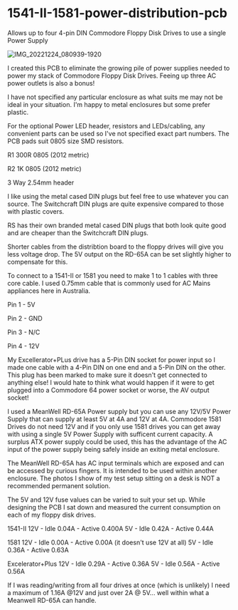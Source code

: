 # 1541-II-1581-power-distribution-pcb

Allows up to four 4-pin DIN Commodore Floppy Disk Drives to use a single Power Supply

![IMG_20221224_080939-1920](https://user-images.githubusercontent.com/9030553/209482304-8f4bd88b-01ae-430a-8a50-154f14c88ff4.jpg)

I created this PCB to eliminate the growing pile of power supplies needed to
power my stack of Commodore Floppy Disk Drives. Feeing up three AC power outlets is
also a bonus!

I have not specified any particular enclosure as what suits me may not be ideal 
in your situation. I'm happy to metal enclosures but some prefer plastic.

For the optional Power LED header, resistors and LEDs/cabling, any convenient 
parts can be used so I've not specified exact part numbers. The PCB pads suit
0805 size SMD resistors.

R1 300R 0805 (2012 metric)

R2 1K 0805 (2012 metric)

3 Way 2.54mm header

I like using the metal cased DIN plugs but feel free to use whatever you can source. The 
Switchcraft DIN plugs are quite expensive compared to those with plastic covers.

RS has their own branded metal cased DIN plugs that both look quite good and are cheaper 
than the Switchcraft DIN plugs.

Shorter cables from the distribtion board to the floppy drives will give you less voltage 
drop. The 5V output on the RD-65A can be set slightly higher to compensate for this.

To connect to a 1541-II or 1581 you need to make 1 to 1 cables with three core cable.
I used 0.75mm cable that is commonly used for AC Mains appliances here in Australia.

Pin 1 - 5V

Pin 2 - GND

Pin 3 - N/C

Pin 4 - 12V

My Excellerator+PLus drive has a 5-Pin DIN socket for power input so I made one cable with
a 4-Pin DIN on one end and a 5-Pin DIN on the other. This plug has been marked to make sure
it doesn't get connected to anything else! I would hate to think what would happen if it were
to get plugged into a Commodore 64 power socket or worse, the AV output socket! 

I used a MeanWell RD-65A Power supply but you can use any 12V/5V Power Supply that can 
supply at least 5V at 4A and 12V at 4A. Commodore 1581 Drives do not need 12V and if you
only use 1581 drives you can get away with using a single 5V Power Supply with sufficent
current capacity. A surplus ATX power supply could be used, this has the advantage of the AC
input of the power supply being safely inside an exiting metal enclosure. 

The MeanWell RD-65A has AC input terminals which are exposed and can be accessed by curious fingers. 
It is intended to be used within another enclosure. The photos I show of my test setup sitting on a desk 
is NOT a recommended permanent solution. 

The 5V and 12V fuse values can be varied to suit your set up. While designing the PCB I sat down and 
measured the current consumption on each of my floppy disk drives.

1541-II 
12V - Idle 0.04A - Active 0.400A
5V - Idle 0.42A - Active 0.44A

1581
12V - Idle 0.00A - Active 0.00A (it doesn't use 12V at all)
5V - Idle 0.36A  - Active 0.63A

Excelerator+Plus
12V - Idle 0.29A - Active 0.36A
5V - Idle 0.56A - Active 0.56A

If I was reading/writing from all four drives at once (which is unlikely) I need a maximum of 1.16A @12V and just over 2A @ 5V... well within what a Meanwell RD-65A can handle.

